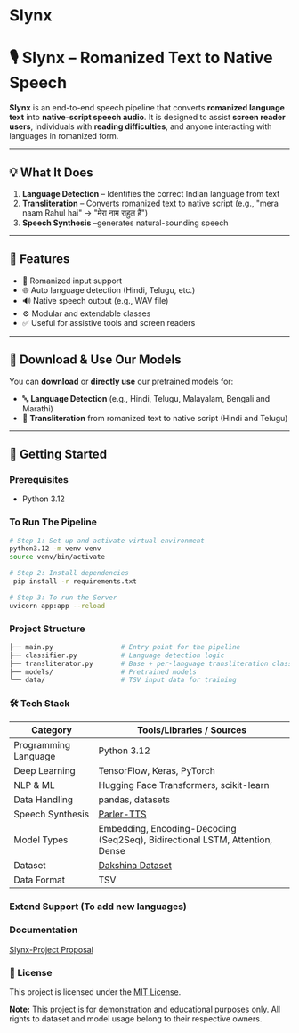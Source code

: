# Slynx


# 🎙️ Slynx – Romanized Text to Native Speech

**Slynx** is an end-to-end speech pipeline that converts **romanized language text** into **native-script speech audio**. It is designed to assist **screen reader users**, individuals with **reading difficulties**, and anyone interacting with languages in romanized form.

---

## 💡 What It Does

1. **Language Detection** – Identifies the correct Indian language from text
2. **Transliteration** – Converts romanized text to native script (e.g., "mera naam Rahul hai" → "मेरा नाम राहुल है")
3. **Speech Synthesis** –generates natural-sounding speech

---

## 🧩 Features

- 📝 Romanized input support
- 🌐 Auto language detection (Hindi, Telugu, etc.)
- 🔊 Native speech output (e.g., WAV file)
- ⚙️ Modular and extendable classes
- ✅ Useful for assistive tools and screen readers

---

## 🔽 Download & Use Our Models

You can **download** or **directly use** our pretrained models for:

- 🔤 **Language Detection** (e.g., Hindi, Telugu, Malayalam, Bengali and Marathi)
- 🔁 **Transliteration** from romanized text to native script (Hindi and Telugu)

---

## 🚀 Getting Started

### Prerequisites
-  Python 3.12


### To Run The Pipeline
```bash
# Step 1: Set up and activate virtual environment
python3.12 -m venv venv
source venv/bin/activate

# Step 2: Install dependencies
 pip install -r requirements.txt

# Step 3: To run the Server
uvicorn app:app --reload

```

### Project Structure
```bash
├── main.py                 # Entry point for the pipeline
├── classifier.py           # Language detection logic
├── transliterator.py       # Base + per-language transliteration classes
├── models/                 # Pretrained models
└── data/                   # TSV input data for training 
```

### 🛠️ Tech Stack

| Category            | Tools/Libraries / Sources                                                        |
|---------------------|----------------------------------------------------------------------------------|
| Programming Language| Python 3.12                                                                      |
| Deep Learning       | TensorFlow, Keras, PyTorch                                                       |
| NLP & ML            | Hugging Face Transformers, scikit-learn                                          |
| Data Handling       | pandas, datasets                                                                 |
| Speech Synthesis    | [Parler-TTS](https://github.com/huggingface/parler-tts)                          |
| Model Types         | Embedding, Encoding-Decoding (Seq2Seq), Bidirectional LSTM, Attention, Dense     |
| Dataset             | [Dakshina Dataset](https://github.com/google-research-datasets/dakshina)         |
| Data Format         | TSV                                                                              |


### Extend Support (To add new languages)

### Documentation

[Slynx-Project Proposal](/Slynx-Project_Proposal%20(1).pdf)

### 📄 License

This project is licensed under the [MIT License](https://opensource.org/licenses/MIT).

**Note:** This project is for demonstration and educational purposes only. All rights to dataset and model usage belong to their respective owners.